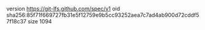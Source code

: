 version https://git-lfs.github.com/spec/v1
oid sha256:85f71f669727fb31e5f12759e9b5cc93252aea7c7ad4ab900d72cddf57f18c37
size 1094
